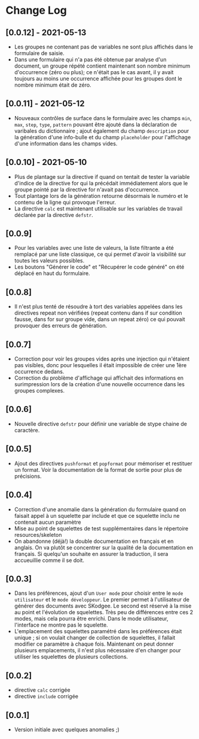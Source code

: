 # Change Log

## [0.0.12] - 2021-05-13

- Les groupes ne contenant pas de variables ne sont plus affichés dans le formulaire de saisie.
- Dans une formulaire qui n'a pas été obtenue par analyse d'un document, un groupe répété contient maintenant
son nombre minimum d'occurrence (zéro ou plus); ce n'était pas le cas avant, il y avait toujours
au moins une occurrence affichée pour les groupes dont le nombre minimum était de zéro.

## [0.0.11] - 2021-05-12

- Nouveaux contrôles de surface dans le formulaire avec les champs `min`, `max`, `step`, `type`, `pattern` pouvant être ajouté
dans la déclaration de varibales du dictionnaire ; ajout également du champ `description` pour la génération d'une info-bulle et
du champ `placeholder` pour l'affichage d'une information dans les champs vides.

## [0.0.10] - 2021-05-10

- Plus de plantage sur la directive if quand on tentait de tester la variable d'indice de la directive for qui la précédait
immédiatement alors que le groupe pointé par la directive for n'avait pas d'occurrence.
- Tout plantage lors de la génération retourne désormais le numéro et le contenu de la ligne qui provoque l'erreur.
- La directive `calc` est maintenant utilisable sur les variables de travail déclarée par la directive `defstr`.

## [0.0.9]

- Pour les variables avec une liste de valeurs, la liste filtrante a été remplacé par une liste classique, ce qui permet
d'avoir la visibilité sur toutes les valeurs possibles.
- Les boutons "Générer le code" et "Récupérer le code généré" on été déplacé en haut du formulaire.

## [0.0.8]

- Il n'est plus tenté de résoudre à tort des variables appelées dans les directives repeat
non vérifiées (repeat contenu dans if sur condition fausse, dans for sur groupe vide, dans un repeat zéro)
ce qui pouvait provoquer des erreurs de génération.

## [0.0.7]

- Correction pour voir les groupes vides après une injection qui n'étaient pas visibles, donc pour lesquelles il était
impossible de créer une 1ère occurrence dedans.
- Correction du problème d'affichage qui affichait des informations en surimpression lors de la création
d'une nouvelle occurrence dans les groupes complexes.

## [0.0.6]

- Nouvelle directive `defstr` pour définir une variable de stype chaine de caractère.

## [0.0.5]

- Ajout des directives `pushformat` et `popformat` pour mémoriser et restituer un format. Voir la documentation de la format de sortie
pour plus de précisions.

## [0.0.4]

- Correction d'une anomalie dans la génération du formulaire quand on faisait appel à un squelette par include et que ce
squelette inclu ne contenait aucun paramètre
- Mise au point de squelettes de test supplémentaires dans le répertoire resources/skeleton
- On abandonne (déjà!) la double documentation en français et en anglais. On va plutôt se concentrer sur la qualité de la documentation
en français. Si quelqu'un souhaite en assurer la traduction, il sera accueuillie comme il se doit.

## [0.0.3]

- Dans les préférences, ajout d'un `User mode` pour choisir entre le `mode utilisateur` et le `mode développeur`.
Le premier permet à l'utilisateur de générer des documents avec SKodgee. Le second est réservé à la mise au point et l'évolution de squelettes.
Très peu de différences entre ces 2 modes, mais cela pourra être enrichi. Dans le mode utilisateur, l'interface ne montre pas le squelette.
- L'emplacement des squelettes paramétré dans les préférences était unique ; si on voulait changer de collection de squelettes, il fallait
modifier ce paramètre à chaque fois. Maintenant on peut donner plusieurs emplacements, il n'est plus nécessaire d'en changer pour utiliser
les squelettes de plusieurs collections.

## [0.0.2]

- directive `calc` corrigée
- directive `include` corrigée

## [0.0.1]

- Version initiale avec quelques anomalies ;)
